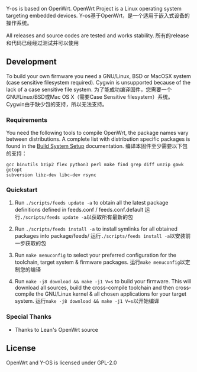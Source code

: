 

Y-os is based on OpenWrt. OpenWrt Project is a Linux operating system targeting embedded devices. 
Y-os基于OpenWrt，是一个适用于嵌入式设备的操作系统。

All releases and source codes are tested and works stability.
所有的release和代码已经经过测试并可以使用

## Development

To build your own firmware you need a GNU/Linux, BSD or MacOSX system (case
sensitive filesystem required). Cygwin is unsupported because of the lack of a
case sensitive file system.
为了能成功编译固件，您需要一个GNU/Linux/BSD或Mac OS X（需要Case Sensitive filesystem）系统。
Cygwin由于缺少包的支持，所以无法支持。

### Requirements

You need the following tools to compile OpenWrt, the package names vary between
distributions. A complete list with distribution specific packages is found in
the [Build System Setup](https://openwrt.org/docs/guide-developer/build-system/install-buildsystem)
documentation.
编译本固件至少需要以下包的支持：

```
gcc binutils bzip2 flex python3 perl make find grep diff unzip gawk getopt
subversion libz-dev libc-dev rsync
```

### Quickstart

1. Run `./scripts/feeds update -a` to obtain all the latest package definitions
   defined in feeds.conf / feeds.conf.default
   运行`./scripts/feeds update -a`以获取所有最新的包

2. Run `./scripts/feeds install -a` to install symlinks for all obtained
   packages into package/feeds/
   运行`./scripts/feeds install -a`以安装前一步获取的包

3. Run `make menuconfig` to select your preferred configuration for the
   toolchain, target system & firmware packages.
   运行`make menuconfig`以定制您的编译

4. Run `make -j8 download && make -j1 V=s` to build your firmware. This will download all sources, build the
   cross-compile toolchain and then cross-compile the GNU/Linux kernel & all chosen
   applications for your target system.
   运行`make -j8 download && make -j1 V=s`以开始编译

### Special Thanks
- Thanks to Lean's OpenWrt source

## License
OpenWrt and Y-OS is licensed under GPL-2.0
